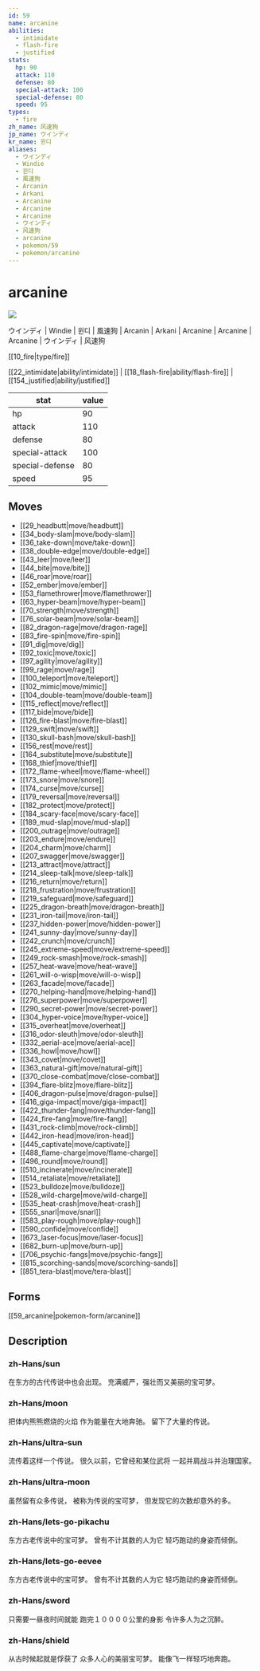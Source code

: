 ```yaml
---
id: 59
name: arcanine
abilities:
  - intimidate
  - flash-fire
  - justified
stats:
  hp: 90
  attack: 110
  defense: 80
  special-attack: 100
  special-defense: 80
  speed: 95
types:
  - fire
zh_name: 风速狗
jp_name: ウインディ
kr_name: 윈디
aliases:
  - ウインディ
  - Windie
  - 윈디
  - 風速狗
  - Arcanin
  - Arkani
  - Arcanine
  - Arcanine
  - Arcanine
  - ウインディ
  - 风速狗
  - arcanine
  - pokemon/59
  - pokemon/arcanine
---
```

# arcanine

![](https://raw.githubusercontent.com/PokeAPI/sprites/master/sprites/pokemon/59.png)

ウインディ | Windie | 윈디 | 風速狗 | Arcanin | Arkani | Arcanine | Arcanine | Arcanine | ウインディ | 风速狗

[[10_fire|type/fire]]

[[22_intimidate|ability/intimidate]] | [[18_flash-fire|ability/flash-fire]] | [[154_justified|ability/justified]]

|stat|value|
|---|---|
|hp|90|
|attack|110|
|defense|80|
|special-attack|100|
|special-defense|80|
|speed|95|


## Moves

- [[29_headbutt|move/headbutt]]
- [[34_body-slam|move/body-slam]]
- [[36_take-down|move/take-down]]
- [[38_double-edge|move/double-edge]]
- [[43_leer|move/leer]]
- [[44_bite|move/bite]]
- [[46_roar|move/roar]]
- [[52_ember|move/ember]]
- [[53_flamethrower|move/flamethrower]]
- [[63_hyper-beam|move/hyper-beam]]
- [[70_strength|move/strength]]
- [[76_solar-beam|move/solar-beam]]
- [[82_dragon-rage|move/dragon-rage]]
- [[83_fire-spin|move/fire-spin]]
- [[91_dig|move/dig]]
- [[92_toxic|move/toxic]]
- [[97_agility|move/agility]]
- [[99_rage|move/rage]]
- [[100_teleport|move/teleport]]
- [[102_mimic|move/mimic]]
- [[104_double-team|move/double-team]]
- [[115_reflect|move/reflect]]
- [[117_bide|move/bide]]
- [[126_fire-blast|move/fire-blast]]
- [[129_swift|move/swift]]
- [[130_skull-bash|move/skull-bash]]
- [[156_rest|move/rest]]
- [[164_substitute|move/substitute]]
- [[168_thief|move/thief]]
- [[172_flame-wheel|move/flame-wheel]]
- [[173_snore|move/snore]]
- [[174_curse|move/curse]]
- [[179_reversal|move/reversal]]
- [[182_protect|move/protect]]
- [[184_scary-face|move/scary-face]]
- [[189_mud-slap|move/mud-slap]]
- [[200_outrage|move/outrage]]
- [[203_endure|move/endure]]
- [[204_charm|move/charm]]
- [[207_swagger|move/swagger]]
- [[213_attract|move/attract]]
- [[214_sleep-talk|move/sleep-talk]]
- [[216_return|move/return]]
- [[218_frustration|move/frustration]]
- [[219_safeguard|move/safeguard]]
- [[225_dragon-breath|move/dragon-breath]]
- [[231_iron-tail|move/iron-tail]]
- [[237_hidden-power|move/hidden-power]]
- [[241_sunny-day|move/sunny-day]]
- [[242_crunch|move/crunch]]
- [[245_extreme-speed|move/extreme-speed]]
- [[249_rock-smash|move/rock-smash]]
- [[257_heat-wave|move/heat-wave]]
- [[261_will-o-wisp|move/will-o-wisp]]
- [[263_facade|move/facade]]
- [[270_helping-hand|move/helping-hand]]
- [[276_superpower|move/superpower]]
- [[290_secret-power|move/secret-power]]
- [[304_hyper-voice|move/hyper-voice]]
- [[315_overheat|move/overheat]]
- [[316_odor-sleuth|move/odor-sleuth]]
- [[332_aerial-ace|move/aerial-ace]]
- [[336_howl|move/howl]]
- [[343_covet|move/covet]]
- [[363_natural-gift|move/natural-gift]]
- [[370_close-combat|move/close-combat]]
- [[394_flare-blitz|move/flare-blitz]]
- [[406_dragon-pulse|move/dragon-pulse]]
- [[416_giga-impact|move/giga-impact]]
- [[422_thunder-fang|move/thunder-fang]]
- [[424_fire-fang|move/fire-fang]]
- [[431_rock-climb|move/rock-climb]]
- [[442_iron-head|move/iron-head]]
- [[445_captivate|move/captivate]]
- [[488_flame-charge|move/flame-charge]]
- [[496_round|move/round]]
- [[510_incinerate|move/incinerate]]
- [[514_retaliate|move/retaliate]]
- [[523_bulldoze|move/bulldoze]]
- [[528_wild-charge|move/wild-charge]]
- [[535_heat-crash|move/heat-crash]]
- [[555_snarl|move/snarl]]
- [[583_play-rough|move/play-rough]]
- [[590_confide|move/confide]]
- [[673_laser-focus|move/laser-focus]]
- [[682_burn-up|move/burn-up]]
- [[706_psychic-fangs|move/psychic-fangs]]
- [[815_scorching-sands|move/scorching-sands]]
- [[851_tera-blast|move/tera-blast]]

## Forms



[[59_arcanine|pokemon-form/arcanine]]

## Description

### zh-Hans/sun

在东方的古代传说中也会出现。
充满威严，强壮而又美丽的宝可梦。

### zh-Hans/moon

把体内熊熊燃烧的火焰
作为能量在大地奔驰。
留下了大量的传说。

### zh-Hans/ultra-sun

流传着这样一个传说。
很久以前，它曾经和某位武将
一起并肩战斗并治理国家。

### zh-Hans/ultra-moon

虽然留有众多传说，
被称为传说的宝可梦，
但发现它的次数却意外的多。

### zh-Hans/lets-go-pikachu

东方古老传说中的宝可梦。
曾有不计其数的人为它
轻巧跑动的身姿而倾倒。

### zh-Hans/lets-go-eevee

东方古老传说中的宝可梦。
曾有不计其数的人为它
轻巧跑动的身姿而倾倒。

### zh-Hans/sword

只需要一昼夜时间就能
跑完１００００公里的身影
令许多人为之沉醉。

### zh-Hans/shield

从古时候起就是俘获了
众多人心的美丽宝可梦。
能像飞一样轻巧地奔跑。

